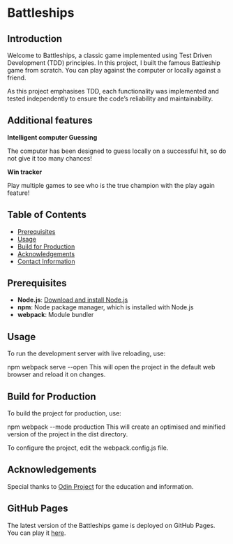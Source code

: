 # Battleships

## Introduction

Welcome to Battleships, a classic game implemented using Test Driven Development (TDD) principles. In this project, I built the famous Battleship game from scratch. You can play against the computer or locally against a friend.

As this project emphasises TDD, each functionality was implemented and tested independently to ensure the code’s reliability and maintainability.

## Additional features

**Intelligent computer Guessing**

The computer has been designed to guess locally on a successful hit, so do not give it too many chances!

**Win tracker**

Play multiple games to see who is the true champion with the play again feature!

## Table of Contents

- [Prerequisites](#prerequisites)
- [Usage](#usage)
- [Build for Production](#build-for-production)
- [Acknowledgements](#acknowledgements)
- [Contact Information](#contact-information)

## Prerequisites

- **Node.js**: [Download and install Node.js](https://nodejs.org/)
- **npm**: Node package manager, which is installed with Node.js
- **webpack**: Module bundler

## Usage
To run the development server with live reloading, use:

npm webpack serve --open
This will open the project in the default web browser and reload it on changes.

## Build for Production
To build the project for production, use:

npm webpack --mode production
This will create an optimised and minified version of the project in the dist directory.

To configure the project, edit the webpack.config.js file.

## Acknowledgements
Special thanks to [Odin Project](https://www.theodinproject.com/lessons/node-path-javascript-battleship)  for the education and information.

## GitHub Pages

The latest version of the Battleships game is deployed on GitHub Pages. You can play it [here](https://kiffoh.github.io/battleships/).

